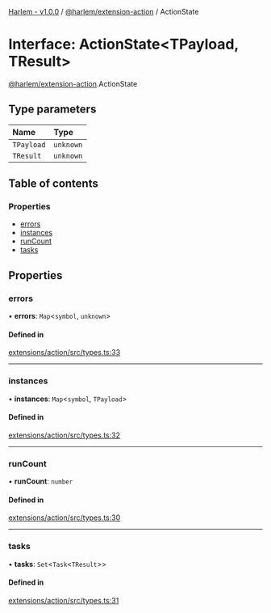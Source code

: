 [Harlem - v1.0.0](../index.md) / [@harlem/extension-action](../modules/harlem_extension_action.md) / ActionState

# Interface: ActionState<TPayload, TResult\>

[@harlem/extension-action](../modules/harlem_extension_action.md).ActionState

## Type parameters

| Name | Type |
| :------ | :------ |
| `TPayload` | `unknown` |
| `TResult` | `unknown` |

## Table of contents

### Properties

- [errors](harlem_extension_action.ActionState.md#errors)
- [instances](harlem_extension_action.ActionState.md#instances)
- [runCount](harlem_extension_action.ActionState.md#runcount)
- [tasks](harlem_extension_action.ActionState.md#tasks)

## Properties

### errors

• **errors**: `Map`<`symbol`, `unknown`\>

#### Defined in

[extensions/action/src/types.ts:33](https://github.com/andrewcourtice/harlem/blob/1dcd57c/extensions/action/src/types.ts#L33)

___

### instances

• **instances**: `Map`<`symbol`, `TPayload`\>

#### Defined in

[extensions/action/src/types.ts:32](https://github.com/andrewcourtice/harlem/blob/1dcd57c/extensions/action/src/types.ts#L32)

___

### runCount

• **runCount**: `number`

#### Defined in

[extensions/action/src/types.ts:30](https://github.com/andrewcourtice/harlem/blob/1dcd57c/extensions/action/src/types.ts#L30)

___

### tasks

• **tasks**: `Set`<`Task`<`TResult`\>\>

#### Defined in

[extensions/action/src/types.ts:31](https://github.com/andrewcourtice/harlem/blob/1dcd57c/extensions/action/src/types.ts#L31)
